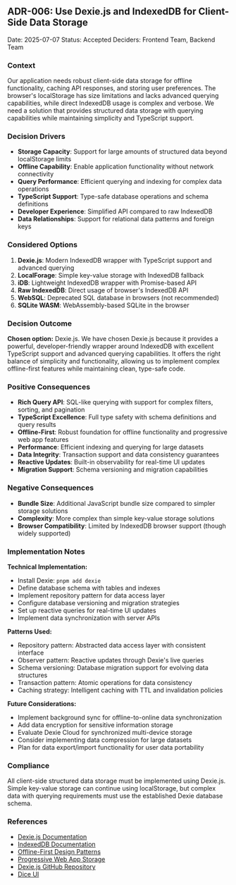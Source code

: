 ## ADR-006: Use Dexie.js and IndexedDB for Client-Side Data Storage

Date: 2025-07-07
Status: Accepted
Deciders: Frontend Team, Backend Team

### Context

Our application needs robust client-side data storage for offline functionality, caching API responses, and storing user preferences. The browser's localStorage has size limitations and lacks advanced querying capabilities, while direct IndexedDB usage is complex and verbose. We need a solution that provides structured data storage with querying capabilities while maintaining simplicity and TypeScript support.

### Decision Drivers

* **Storage Capacity**: Support for large amounts of structured data beyond localStorage limits
* **Offline Capability**: Enable application functionality without network connectivity
* **Query Performance**: Efficient querying and indexing for complex data operations
* **TypeScript Support**: Type-safe database operations and schema definitions
* **Developer Experience**: Simplified API compared to raw IndexedDB
* **Data Relationships**: Support for relational data patterns and foreign keys

### Considered Options

1. **Dexie.js**: Modern IndexedDB wrapper with TypeScript support and advanced querying
2. **LocalForage**: Simple key-value storage with IndexedDB fallback
3. **iDB**: Lightweight IndexedDB wrapper with Promise-based API
4. **Raw IndexedDB**: Direct usage of browser's IndexedDB API
5. **WebSQL**: Deprecated SQL database in browsers (not recommended)
6. **SQLite WASM**: WebAssembly-based SQLite in the browser

### Decision Outcome

**Chosen option:** Dexie.js.
We have chosen Dexie.js because it provides a powerful, developer-friendly wrapper around IndexedDB with excellent TypeScript support and advanced querying capabilities. It offers the right balance of simplicity and functionality, allowing us to implement complex offline-first features while maintaining clean, type-safe code.

### Positive Consequences

* **Rich Query API**: SQL-like querying with support for complex filters, sorting, and pagination
* **TypeScript Excellence**: Full type safety with schema definitions and query results
* **Offline-First**: Robust foundation for offline functionality and progressive web app features
* **Performance**: Efficient indexing and querying for large datasets
* **Data Integrity**: Transaction support and data consistency guarantees
* **Reactive Updates**: Built-in observability for real-time UI updates
* **Migration Support**: Schema versioning and migration capabilities

### Negative Consequences

* **Bundle Size**: Additional JavaScript bundle size compared to simpler storage solutions
* **Complexity**: More complex than simple key-value storage solutions
* **Browser Compatibility**: Limited by IndexedDB browser support (though widely supported)

### Implementation Notes

**Technical Implementation:**
- Install Dexie: `pnpm add dexie`
- Define database schema with tables and indexes
- Implement repository pattern for data access layer
- Configure database versioning and migration strategies
- Set up reactive queries for real-time UI updates
- Implement data synchronization with server APIs

**Patterns Used:**
- Repository pattern: Abstracted data access layer with consistent interface
- Observer pattern: Reactive updates through Dexie's live queries
- Schema versioning: Database migration support for evolving data structures
- Transaction pattern: Atomic operations for data consistency
- Caching strategy: Intelligent caching with TTL and invalidation policies

**Future Considerations:**
- Implement background sync for offline-to-online data synchronization
- Add data encryption for sensitive information storage
- Evaluate Dexie Cloud for synchronized multi-device storage
- Consider implementing data compression for large datasets
- Plan for data export/import functionality for user data portability

### Compliance

All client-side structured data storage must be implemented using Dexie.js. Simple key-value storage can continue using localStorage, but complex data with querying requirements must use the established Dexie database schema.

### References

- [Dexie.js Documentation](https://dexie.org/)
- [IndexedDB Documentation](https://developer.mozilla.org/en-US/docs/Web/API/IndexedDB_API)
- [Offline-First Design Patterns](https://offlinefirst.org/)
- [Progressive Web App Storage](https://web.dev/storage-for-the-web/)
- [Dexie.js GitHub Repository](https://github.com/dexie/Dexie.js)
- [Dice UI](https://www.diceui.com/docs/introduction)
